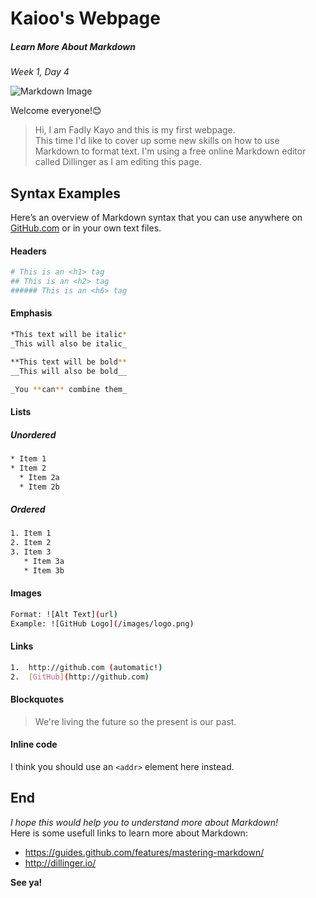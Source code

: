 # Kaioo's Webpage
##### Learn More About Markdown
_Week 1, Day 4_

![Markdown Image](https://cargo.dcurt.is/markdown_mark_small.png)

Welcome everyone!:blush:

>Hi, I am Fadly Kayo and this is my first webpage.  
This time I'd like to cover up some new skills on how to use Markdown to format text. I'm using a free online Markdown editor called Dillinger as I am editing this page.

## Syntax Examples
Here’s an overview of Markdown syntax that you can use anywhere on [GitHub.com](www.github.com) or in your own text files.

#### Headers

```sh
# This is an <h1> tag
## This is an <h2> tag
###### This is an <h6> tag
```

#### Emphasis

```sh
*This text will be italic*
_This will also be italic_

**This text will be bold**
__This will also be bold__

_You **can** combine them_
``` 

#### Lists  
##### Unordered

```sh
* Item 1
* Item 2
  * Item 2a
  * Item 2b
```

##### Ordered

```sh
1. Item 1
2. Item 2
3. Item 3
   * Item 3a
   * Item 3b
```

#### Images

```sh
Format: ![Alt Text](url)
Example: ![GitHub Logo](/images/logo.png)
```

#### Links

```sh
1.  http://github.com (automatic!)
2.  [GitHub](http://github.com)
```

#### Blockquotes

> We're living the future so the present is our past.

#### Inline code

I think you should use an
`<addr>` element here instead.

## End

_I hope this would help you to understand more about Markdown!_  
Here is some usefull links to learn more about Markdown:
* https://guides.github.com/features/mastering-markdown/
* http://dillinger.io/

**See ya!**
